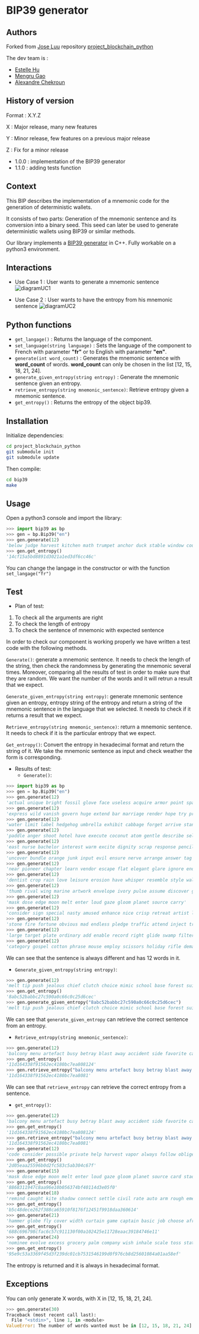 # BIP39 generator

## Authors

Forked from [Jose Luu](https://github.com/jluuM2) repository [project_blockchain_python](https://github.com/jluuM2/projet_blockchain_python)

The dev team is :
- [Estelle Hu](https://github.com/EstelleHu)
- [Mengru Gao](https://github.com/Mengrulune)
- [Alexandre Chekroun](https://github.com/alchekroun)

## History of version

 Format : X.Y.Z

X : Major release, many new features

Y : Minor release, few features on a previous major release

Z : Fix for a minor release

- 1.0.0 : implementation of the BIP39 generator
- 1.1.0 : adding tests function

## Context
This BIP describes the implementation of a mnemonic code for the generation of deterministic wallets.

It consists of two parts: Generation of the mnemonic sentence and its conversion into a binary seed. This seed can later be used to generate deterministic wallets using BIP39 or similar methods.

Our library implements a [BIP39 generator](https://github.com/bitcoin/bips/blob/master/bip-0039.mediawiki) in C++. Fully workable on a python3 environment.

## Interactions
- Use Case 1 : User wants to generate a mnemonic sentence
![diagramUC1](http://www.plantuml.com/plantuml/png/ZOynRyGW38LtVeMLAHaoTMg7AEhMhKlLCQB4RP70832A-kyB4LnqTufqautUznxFSsGPE5aZV9vQQI-90RgFYA436I7bvKRxbCOWx-gshrTwz_hs_lIygr_Q2r42O9mg2Y_mWuH1idO4xXiaM4BhI2k8I8oaK5Hqd4f2TgZyRZRiDJ5iBgoBSebu48KP6tl1W7_nFhh1Hvk0d0B54xnYnL7kU9W_sl22nC7vltuu_xpDYeePQKtM_0C0)

- Use Case 2 : User wants to have the entropy from his mnemonic sentence
![diagramUC2](http://www.plantuml.com/plantuml/png/NOsz3e8m58NtFiK9amvCJZeGukRcOXn9BHVIfBqq_S7uzhO4Z3hrddpzpcb3b3ucQuJBhrRQIOv0TGlaAyY0b8y_TfV6K5peSpb_U7M-N0_7XJwq4w8Ke6xMhpXXqDo3EFh9lJ3uoK9Yr3CnB9ETM2i4uaYiIAnItPIkxAgSuIbwJJDrQyakvCpZH-ysVI-ALN-D5pTv3jk-Q8dxPCqR)

## Python functions
- ```get_langage()``` : Returns the language of the component.
- ```set_language(string language)``` : Sets the language of the component to French with parameter **"fr"** or to English with parameter **"en"**.
- ```generate(int word_count)``` : Generates the mnemonic sentence with **word_count** of words. **word_count** can only be chosen in the list [12, 15, 18, 21, 24].
- ```generate_given_entropy(string entropy)``` : Generate the mnemonic sentence given an entropy.
- ```retrieve_entropy(string mnemonic_sentence)```: Retrieve entropy given a mnemonic sentence.
- ```get_entropy()``` : Returns the entropy of the object bip39.

## Installation

Initialize dependencies:
```bash
cd project_blockchain_python
git submodule init
git submodule update
```
Then compile:
```bash
cd bip39
make
```

## Usage

Open a python3 console and import the library:

```python
>>> import bip39 as bp
>>> gen = bp.Bip39("en")
>>> gen.generate(12)
'below judge harvest kitchen math trumpet anchor duck stable window country success'
>>> gen.get_entropy()
'14cf15a5bd8891d3021a1ed3df6cc46c'
```

You can change the langage in the constructor or with the function ```set_langage("fr")```

## Test
- Plan of test:
1. To check all the arguments are right
2. To check the length of entropy
3. To check the sentence of mnemonic with expected sentence

In order to check our component is working properly we have written a test code with the following methods.

```Generate()```: generate a mnemonic sentence. It needs to check the length of the string, then check the randomness by generating the mnemonic several times. Moreover, comparing all the results of test in order to make sure that they are random. We want the number of the words and it will retrun a result that we expect.

```Generate_given_entropy(string entropy)```: generate mnemonic sentence given an entropy, entropy string of the entropy and return a string of the mnemonic sentence in the language that we selected. It needs to check if it returns a result that we expect.

```Retrieve_entropy(string mnemonic_sentence)```: return a  mnemonic sentence. It needs to check if it is the particular entropy that we expect.

```Get_entropy()```: Convert the entropy in hexadecimal format and return the string of it. We take the mnemonic sentence as input and check weather the form is corresponding.

- Results of test:
  - ```Generate()```:
```python
>>> import bip39 as bp
>>> gen = bp.Bip39("en")
>>> gen.generate(12)
'actual unique bright fossil glove face useless acquire armor point space million'
>>> gen.generate(12)
'express wild vanish govern huge extend bar marriage render hope try process'
>>> gen.generate(12)
'water limit label hedgehog umbrella exhibit cabbage forget arrive stand final dentist'
>>> gen.generate(12)
'paddle anger shoot hotel have execute coconut atom gentle describe select simple'
>>> gen.generate(12)
'east nurse bachelor interest warm excite dignity scrap response pencil ice flower'
>>> gen.generate(12)
'uncover bundle orange junk input evil ensure nerve arrange answer tag tray'
>>> gen.generate(12)
'near pioneer chapter learn vendor escape flat elegant glare ignore endorse iron'
>>> gen.generate(12)
'dentist crop rain love leisure erosion have whisper resemble style wall air'
>>> gen.generate(12)
'thumb rival wing marine artwork envelope ivory pulse assume discover gloom nest'
>>> gen.generate(12)
'mask dose edge moon melt enter loud gaze gloom planet source carry'
>>> gen.generate(12)
'consider sign special nasty amused enhance nice crisp retreat artist lamp record'
>>> gen.generate(12)
'stone fire fortune obvious mad endless pledge traffic attend inject trust donate'
>>> gen.generate(12)
'large target plate ordinary add enable record right glide swamp filter south'
>>> gen.generate(12)
'category gospel cotton phrase mouse employ scissors holiday rifle demand seek gadget'
```

We can see that the sentence is always different and has 12 words in it.

  - ```Generate_given_entropy(string entropy)```:

```python
>>> gen.generate(12)
'melt tip push jealous chief clutch choice mimic school base forest suit'
>>> gen.get_entropy()
'8abc52babbc27c590a0c66c0c25d6cec'
>>> gen.generate_given_entropy("8abc52babbc27c590a0c66c0c25d6cec")
'melt tip push jealous chief clutch choice mimic school base forest suit'
```

We can see that ```generate_given_entropy``` can retrieve the correct sentence from an entropy.

  - ```Retrieve_entropy(string mnemonic_sentence)```:
```python
>>> gen.generate(12)
'balcony menu artefact busy betray blast away accident side favorite cake enact'
>>> gen.get_entropy()
'11d164338f91562ec4180bc7ea808124'
>>> gen.retrieve_entropy("balcony menu artefact busy betray blast away accident side favorite cake enact")
'11d164338f91562ec4180bc7ea8081'
```
We can see that ```retrieve_entropy``` can retrieve the correct entropy from a sentence.

  - ```get_entropy()```:
```python
>>> gen.generate(12)
'balcony menu artefact busy betray blast away accident side favorite cake enact'
>>> gen.get_entropy()
'11d164338f91562ec4180bc7ea808124'
>>> gen.retrieve_entropy("balcony menu artefact busy betray blast away accident side favorite cake enact")
'11d164338f91562ec4180bc7ea8081'
>>> gen.generate(12)
'code consider possible private help harvest vapor always follow oblige cover wrong'
>>> gen.get_entropy()
'2d05eaa25596b0d2fc583c5ab304c67f'
>>> gen.generate(15)
'mask dose edge moon melt enter loud gaze gloom planet source card stadium actual screen'
>>> gen.get_entropy()
'8868311947c8aa96e10b056374bf40114d3e05f0'
>>> gen.generate(18)
'remind caught kite shadow connect settle civil rate auto arm rough emerge buzz silver cute egg alcohol polar'
>>> gen.get_entropy()
'b5c48dece262f388ca65910f8176f12451f9918daa360614'
>>> gen.generate(21)
'hammer globe fly cover width curtain game captain basic job choose afraid chalk anger sketch stem seminar method brown switch bean'
>>> gen.get_entropy()
'688c696798cfac6c57c911130f00a102425e11728eaac39184746e11'
>>> gen.generate(24)
'nominee evolve excess grocery palm company wish inhale scale toss state clever ghost soldier dinner unique rhythm naive leopard awesome parade steel glove whale'
>>> gen.get_entropy()
'95e9c53a3369f45d3f239dc01cb7531546199d0f976cb8d25601084a01aa58ef'
```
The entropy is returned and it is always in hexadecimal format.

## Exceptions
You can only generate X words, with X in [12, 15, 18, 21, 24].
```python
>>> gen.generate(30)
Traceback (most recent call last):
  File "<stdin>", line 1, in <module>
ValueError: The number of words wanted must be in [12, 15, 18, 21, 24] interval
```

